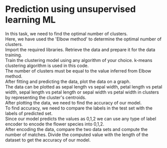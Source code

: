 # Prediction using unsupervised learning ML<br>
In this task, we need to find the optimal number of clusters.<br>
Here, we have used the 'Elbow method' to determine the optimal number of clusters.<br>
Import the required libraries. Retrieve the data and prepare it for the data training.<br>
Train the clustering model using any algorithm of your choice. k-means clustering algorithm is used in this code.<br>
The number of clusters must be equal to the value inferred from Elbow method.<br>
After fitting and predicting the data, plot the data on a graph.<br>
The data can be plotted as sepal length vs sepal width, petal length vs petal width, sepal length vs petal length or sepal width vs petal width in clusters by representing the 
cluster's centroids.<br>
After plotting the data, we need to find the accuracy of our model.<br>
To find accuracy, we need to compare the labels in the test set with the labels of predicted set.<br>
Since our model predicts the values as 0,1,2 we can use any type of label encoder to encode the flower species into 0,1,2.<br>
After encoding the data, compare the two data sets and compute the number of matches. Divide the computed value with the length of the dataset to get the accuracy of our model.
